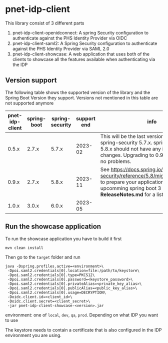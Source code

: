 # pnet-idp-client

This library consist of 3 different parts

 1. pnet-idp-client-openidconnect: A spring Security configuration to authenticate against the PHS Identity Provider via OIDC
 2. pnet-idp-client-saml2: A Spring Security configuration to authenticate against the PHS Identity Provider via SAML 2.0
 3. pnet-idp-client-showcase: A web application that uses both of the clients to showcase all the features available when authenticating via the IDP

## Version support

The following table shows the supported version of the library and the Spring Boot Version they support.
Versions not mentioned in this table are not supported anymore

|pnet-idp-client|spring-boot|spring-security|support end|info|
|---------------|-----------|---------------|-----------|----|
|0.5.x          |2.7.x      |5.7.x          |2023-02    |This will be the last version supporting spring-security 5.7.x. spring-security 5.8.x should not have any incopatible changes. Upgrading to 0.9.x should cause no problems.|
|0.9.x          |2.7.x      |5.8.x          |2023-11    |See https://docs.spring.io/spring-security/reference/5.8/migration/index.html to prepare your application for the upcomming spring boot 3 Change. See **ReleaseNotes.md** for a list of changes|
|1.0.x          |3.0.x      |6.0.x          |2023-05    ||

## Run the showcase application

To run the showcase application you have to build it first

`mvn clean install`

Then go to the `target` folder and run

```
java -Dspring.profiles.active=<environment>\
 -Dpoi.saml2.credentials[0].location=file:/path/to/keystore\
 -Dpoi.saml2.credentials[0].type=PKCS12\
 -Dpoi.saml2.credentials[0].password=<keystore_password>\
 -Dpoi.saml2.credentials[0].privateAlias=<private_key_alias>\
 -Dpoi.saml2.credentials[0].publicAlias=<public_key_alias>\
 -Dpoi.saml2.credentials[0].usage=DECRYPTION\
 -Doidc.client.id=<client_id>\
 -Doidc.client.secret=<client_secret>\
 -jar pnet-idp-client-showcase-<version>.jar
```

environment: one of `local`, `dev`, `qa`, `prod`. Depending on what IDP you want to use

The keystore needs to contain a certificate that is also configured in the IDP environment you are using.
